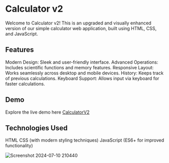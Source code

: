 # Calculator v2
Welcome to Calculator v2! This is an upgraded and visually enhanced version of our simple calculator web application, built using HTML, CSS, and JavaScript.

## Features
Modern Design: Sleek and user-friendly interface.
Advanced Operations: Includes scientific functions and memory features.
Responsive Layout: Works seamlessly across desktop and mobile devices.
History: Keeps track of previous calculations.
Keyboard Support: Allows input via keyboard for faster calculations.
## Demo
Explore the live demo here [CalculatorV2](https://iamvibhav.github.io/CalculatorV2/)

## Technologies Used
HTML
CSS (with modern styling techniques)
JavaScript (ES6+ for improved functionality)

![Screenshot 2024-07-10 210440](https://github.com/iamvibhav/OIBSIP_Calculator/assets/139247683/3fb73768-c409-4aab-be8a-0e690a3fdeb2)
